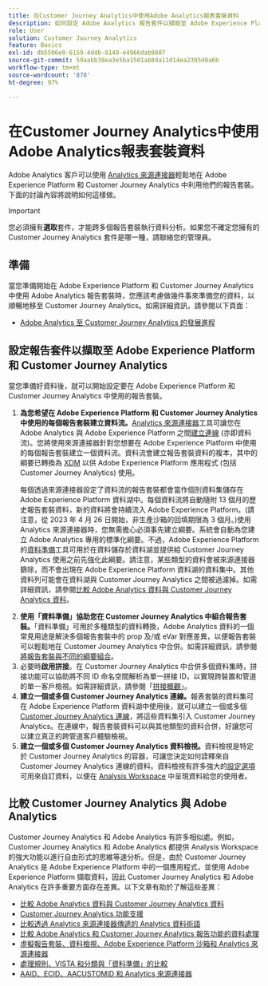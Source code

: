 ```yaml
---
title: 在Customer Journey Analytics中使用Adobe Analytics報表套裝資料
description: 如何設定 Adobe Analytics 報告套件以擷取至 Adobe Experience Platform 和 Customer Journey Analytics
role: User
solution: Customer Journey Analytics
feature: Basics
exl-id: db5506e0-6159-4d4b-8149-e4966dab9807
source-git-commit: 59aabb38ea3e5ba1501ab8da11d14ea2385d8a6b
workflow-type: tm+mt
source-wordcount: '878'
ht-degree: 97%

---
```


# 在Customer Journey Analytics中使用Adobe Analytics報表套裝資料

Adobe Analytics 客戶可以使用 [Analytics 來源連接器](https://experienceleague.adobe.com/docs/experience-platform/sources/connectors/adobe-applications/analytics.html?lang=zh-Hant)輕鬆地在 Adobe Experience Platform 和 Customer Journey Analytics 中利用他們的報告套裝。下面的討論內容將說明如何這樣做。

>[!IMPORTANT]
>
>您必須擁有&#x200B;**選取**&#x200B;套件，才能跨多個報告套裝執行資料分析。如果您不確定您擁有的 Customer Journey Analytics 套件是哪一種，請聯絡您的管理員。&#x200B;

## 準備

當您準備開始在 Adobe Experience Platform 和 Customer Journey Analytics 中使用 Adobe Analytics 報告套裝時，您應該考慮做幾件事來準備您的資料，以順暢地移至 Customer Journey Analytics。如需詳細資訊，請參閱以下頁面：

* [Adobe Analytics 至 Customer Journey Analytics 的發展進程](/help/getting-started/aa-to-cja.md)

## 設定報告套件以擷取至 Adobe Experience Platform 和 Customer Journey Analytics

當您準備好資料後，就可以開始設定要在 Adobe Experience Platform 和 Customer Journey Analytics 中使用的報告套裝。

1. **為您希望在 Adobe Experience Platform 和 Customer Journey Analytics 中使用的每個報告套裝建立資料流。**[Analytics 來源連接器](https://experienceleague.adobe.com/docs/experience-platform/sources/connectors/adobe-applications/analytics.html?lang=zh-Hant)工具可讓您在 Adobe Analytics 與 Adobe Experience Platform 之間[建立連線](/help/connections/create-connection.md) (亦即資料流)。您將使用來源連接器針對您想要在 Adobe Experience Platform 中使用的每個報告套裝建立一個資料流。資料流會建立報告套裝資料的複本，其中的綱要已轉換為 [XDM](https://experienceleague.adobe.com/docs/platform-learn/tutorials/schemas/schemas-and-experience-data-model.html?lang=zh-Hant) 以供 Adobe Experience Platform 應用程式 (包括 Customer Journey Analytics) 使用。<p>每個透過來源連接器設定了資料流的報告套裝都會當作個別資料集儲存在 Adobe Experience Platform 資料湖中。每個資料流將自動隨附 13 個月的歷史報告套裝資料，新的資料將會持續流入 Adobe Experience Platform。(請注意，從 2023 年 4 月 26 日開始，非生產沙箱的回填期限為 3 個月。)使用 Analytics 來源連接器時，您無需擔心必須事先建立綱要。系統會自動為您建立 Adobe Analytics 專用的標準化綱要。不過，Adobe Experience Platform 的[資料準備](https://experienceleague.adobe.com/docs/experience-platform/data-prep/home.html?lang=zh-Hant)工具可用於在資料儲存於資料湖並提供給 Customer Journey Analytics 使用之前先強化此綱要。請注意，某些類型的資料會被來源連接器篩除，而不會出現在 Adobe Experience Platform 資料湖的資料集中。其他資料列可能會在資料湖與 Customer Journey Analytics 之間被過濾掉。如需詳細資訊，請參閱[比較 Adobe Analytics 資料與 Customer Journey Analytics 資料](/help/troubleshooting/compare.md)。
1. **使用「資料準備」協助您在 Customer Journey Analytics 中組合報告套裝。**「資料準備」可用於多種類型的資料轉換，Adobe Analytics 資料的一個常見用途是解決多個報告套裝中的 prop 及/或 eVar 對應差異，以便報告套裝可以輕鬆地在 Customer Journey Analytics 中合併。如需詳細資訊，請參閱[將報告套裝與不同的綱要組合](/help/use-cases/aa-data/combine-report-suites.md)。
1. 必要時&#x200B;**啟用拼接**。在 Customer Journey Analytics 中合併多個資料集時，拼接功能可以協助將不同 ID 命名空間解析為單一拼接 ID，以實現跨裝置和管道的單一客戶檢視。如需詳細資訊，請參閱「[拼接概觀](../../stitching/overview.md)」。
1. **建立一個或多個 Customer Journey Analytics 連線。**&#x200B;報表套裝的資料集可在 Adobe Experience Platform 資料湖中使用後，就可以建立一個或多個 [Customer Journey Analytics 連線](/help/connections/overview.md)，將這些資料集引入 Customer Journey Analytics。在連線中，報告套裝資料可以與其他類型的資料合併，好讓您可以建立真正的跨管道客戶體驗檢視。
1. **建立一個或多個 Customer Journey Analytics 資料檢視。**&#x200B;資料檢視是特定於 Customer Journey Analytics 的容器，可讓您決定如何詮釋來自 Customer Journey Analytics 連線的資料。[](/help/data-views/data-views.md)資料檢視有許多強大的[設定選項](/help/data-views/create-dataview.md)可用來自訂資料，以便在 [Analysis Workspace](/help/analysis-workspace/home.md) 中呈現資料給您的使用者。

## 比較 Customer Journey Analytics 與 Adobe Analytics

Customer Journey Analytics 和 Adobe Analytics 有許多相似處。例如，Customer Journey Analytics 和 Adobe Analytics 都提供 Analysis Workspace 的強大功能以進行自由形式的思維等速分析。但是，由於 Customer Journey Analytics 是 Adobe Experience Platform 中的一個應用程式，並使用 Adobe Experience Platform 擷取資料，因此 Customer Journey Analytics 和 Adobe Analytics 在許多重要方面存在差異。以下文章有助於了解這些差異：

* [比較 Adobe Analytics 資料與 Customer Journey Analytics 資料](/help/troubleshooting/compare.md)
* [Customer Journey Analytics 功能支援](/help/getting-started/aa-vs-cja/cja-aa.md)
* [比較透過 Analytics 來源連接器傳遞的 Analytics 資料術語](/help/getting-started/aa-vs-cja/terminology.md)
* [比較 Adobe Analytics 和 Customer Journey Analytics 報告功能的資料處理](/help/getting-started/aa-vs-cja/data-processing-comparisons.md)
* [虛擬報告套裝、資料檢視、Adobe Experience Platform 沙箱和 Analytics 來源連接器](/help/getting-started/aa-vs-cja/vrs-dataview-sandbox-adc.md)
* [處理規則、VISTA 和分類與「資料準備」的比較](/help/getting-started/aa-vs-cja/pr-vista-dataprep.md)
* [AAID、ECID、AACUSTOMID 和 Analytics 來源連接器](/help/getting-started/aa-vs-cja/aaid-ecid-adc.md)
